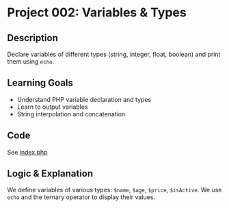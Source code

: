 # Project 002: Variables & Types

## Description
Declare variables of different types (string, integer, float, boolean) and print them using `echo`.

## Learning Goals
- Understand PHP variable declaration and types
- Learn to output variables
- String interpolation and concatenation

## Code
See [index.php](index.php)

## Logic & Explanation
We define variables of various types: `$name`, `$age`, `$price`, `$isActive`. We use `echo` and the ternary operator to display their values.

